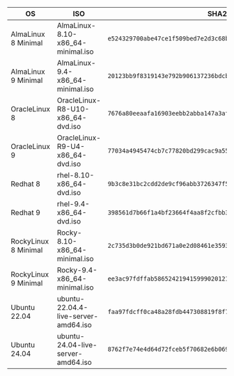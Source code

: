 | OS                   | ISO                                  | SHA256                                                                 | VBOX Version          |
|----------------------|--------------------------------------|------------------------------------------------------------------------|-----------------------|
| AlmaLinux 8 Minimal  | AlmaLinux-8.10-x86_64-minimal.iso    | ```e524329700abe47ce1f509bed7e2d3c68b336a54c712daa1b492b2429a64d419``` | ```RedHat8_64```      |
| AlmaLinux 9 Minimal  | AlmaLinux-9.4-x86_64-minimal.iso     | ```20123bb9f8319143e792b906137236bdcb0d10b023c36626ca2d8e9f62144eb9``` | ```RedHat9_64```      |
| OracleLinux 8        | OracleLinux-R8-U10-x86_64-dvd.iso    | ```7676a80eeaafa16903eebb2abba147a3afe230b130cc066d56fdd6854d8da900``` | ```Oracle8_64```      |
| OracleLinux 9        | OracleLinux-R9-U4-x86_64-dvd.iso     | ```77034a4945474cb7c77820bd299cac9a557b8a298a5810c31d63ce404ad13c5e``` | ```Oracle9_64```      |
| Redhat 8             | rhel-8.10-x86_64-dvd.iso             | ```9b3c8e31bc2cdd2de9cf96abb3726347f5840ff3b176270647b3e66639af291b``` | ```RedHat9_64```      |
| Redhat 9             | rhel-9.4-x86_64-dvd.iso              | ```398561d7b66f1a4bf23664f4aa8f2cfbb3641aa2f01a320068e86bd1fc0e9076``` | ```RedHat9_64```      |
| RockyLinux 8 Minimal | Rocky-8.10-x86_64-minimal.iso        | ```2c735d3b0de921bd671a0e2d08461e3593ac84f64cdaef32e3ed56ba01f74f4b``` | ```RedHat8_64```      |
| RockyLinux 9 Minimal | Rocky-9.4-x86_64-minimal.iso         | ```ee3ac97fdffab58652421941599902012179c37535aece76824673105169c4a2``` | ```RedHat9_64```      |
| Ubuntu 22.04         | ubuntu-22.04.4-live-server-amd64.iso | ```faa97fdcff0ca48a28fdb447308819f8f732be7b13a2f53b7cbd5590cec89a0a``` | ```Ubuntu22_LTS_64``` |
| Ubuntu 24.04         | ubuntu-24.04-live-server-amd64.iso   | ```8762f7e74e4d64d72fceb5f70682e6b069932deedb4949c6975d0f0fe0a91be3``` | ```Ubuntu22_LTS_64``` |
